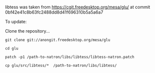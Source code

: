 libtess was taken from https://cgit.freedesktop.org/mesa/glu/ at commit 0bf42e41c8b63fc2488dd8d41f696310b5a5a6a7

To update:

Clone the repository...

    git clone git://anongit.freedesktop.org/mesa/glu

    cd glu

    patch -p1 /path-to-natron/libs/libtess/libtess-natron.patch

    cp glu/src/libtess/*  /path-to-natron/libs/libtess/
